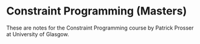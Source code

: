 # Constraint Programming (Masters)

These are notes for the Constraint Programming course by Patrick Prosser at University of Glasgow. 


